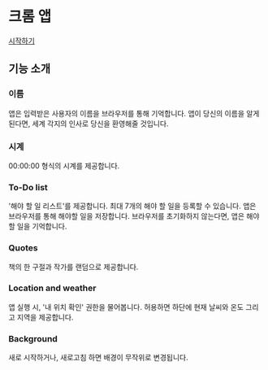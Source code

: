 # 크롬 앱

[시작하기](https://hwahyeon.github.io/browserjs.github.io/)


## 기능 소개

### 이름
앱은 입력받은 사용자의 이름을 브라우저를 통해 기억합니다. 앱이 당신의 이름을 알게 된다면, 세계 각지의 인사로 당신을 환영해줄 것입니다.

### 시계
00:00:00 형식의 시계를 제공합니다.

### To-Do list
'해야 할 일 리스트'를 제공합니다. 최대 7개의 해야 할 일을 등록할 수 있습니다. 앱은 브라우저를 통해 해야할 일을 저장합니다. 브라우저를 초기화하지 않는다면, 앱은 해야 할 일을 기억합니다.

### Quotes
책의 한 구절과 작가를 랜덤으로 제공합니다.

### Location and weather
앱 실행 시, '내 위치 확인' 권한을 물어봅니다. 허용하면 하단에 현재 날씨와 온도 그리고 지역을 제공합니다.

### Background
새로 시작하거나, 새로고침 하면 배경이 무작위로 변경됩니다.
